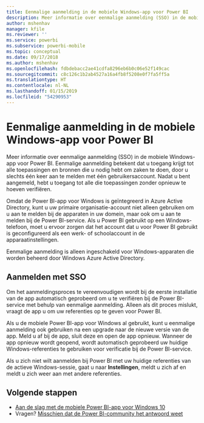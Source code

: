 ```yaml
---
title: Eenmalige aanmelding in de mobiele Windows-app voor Power BI
description: Meer informatie over eenmalige aanmelding (SSO) in de mobiele Windows-app voor Power BI. Eenmalige aanmelding betekent dat u toegang krijgt tot alle toepassingen en bronnen die u nodig hebt om zaken te doen, door u slechts één keer aan te melden met één gebruikersaccount.
author: mshenhav
manager: kfile
ms.reviewer: ''
ms.service: powerbi
ms.subservice: powerbi-mobile
ms.topic: conceptual
ms.date: 09/17/2018
ms.author: mshenhav
ms.openlocfilehash: fdbdebacc2ae41cdfa8296eb6b0c06e52f149cac
ms.sourcegitcommit: c8c126c1b2ab4527a16a4fb8f5208e0f7fa5ff5a
ms.translationtype: HT
ms.contentlocale: nl-NL
ms.lasthandoff: 01/15/2019
ms.locfileid: "54290953"
---
```

# <a name="single-sign-on-in-the-power-bi-mobile-windows-app"></a>Eenmalige aanmelding in de mobiele Windows-app voor Power BI

Meer informatie over eenmalige aanmelding (SSO) in de mobiele Windows-app voor Power BI. Eenmalige aanmelding betekent dat u toegang krijgt tot alle toepassingen en bronnen die u nodig hebt om zaken te doen, door u slechts één keer aan te melden met één gebruikersaccount. Nadat u bent aangemeld, hebt u toegang tot alle die toepassingen zonder opnieuw te hoeven verifiëren. 

Omdat de Power BI-app voor Windows is geïntegreerd in Azure Active Directory, kunt u uw primaire organisatie-account niet alleen gebruiken om u aan te melden bij de apparaten in uw domein, maar ook om u aan te melden bij de Power BI-service. Als u Power BI gebruikt op een Windows-telefoon, moet u ervoor zorgen dat het account dat u voor Power BI gebruikt is geconfigureerd als een werk- of schoolaccount in de apparaatinstellingen.  

Eenmalige aanmelding is alleen ingeschakeld voor Windows-apparaten die worden beheerd door Windows Azure Active Directory. 

## <a name="sign-in-with-sso"></a>Aanmelden met SSO

Om het aanmeldingsproces te vereenvoudigen wordt bij de eerste installatie van de app automatisch geprobeerd om u te verifiëren bij de Power BI-service met behulp van eenmalige aanmelding. Alleen als dit proces mislukt, vraagt de app u om uw referenties op te geven voor Power BI.  

Als u de mobiele Power BI-app voor Windows al gebruikt, kunt u eenmalige aanmelding ook gebruiken na een upgrade naar de nieuwe versie van de app. Meld u af bij de app, sluit deze en open de app opnieuw. Wanneer de app opnieuw wordt geopend, wordt automatisch geprobeerd uw huidige Windows-referenties te gebruiken voor verificatie bij de Power BI-service. 

Als u zich niet wilt aanmelden bij Power BI met uw huidige referenties van de actieve Windows-sessie, gaat u naar **Instellingen**, meldt u zich af en meldt u zich weer aan met andere referenties. 
 
## <a name="next-steps"></a>Volgende stappen

- [Aan de slag met de mobiele Power BI-app voor Windows 10](mobile-windows-10-phone-app-get-started.md)
- Vragen? [Misschien dat de Power BI-community het antwoord weet](http://community.powerbi.com/)

